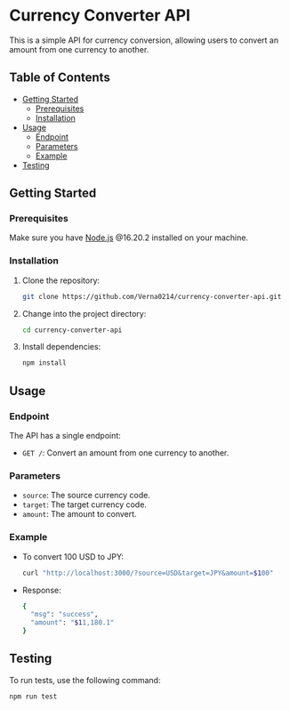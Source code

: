 # Currency Converter API

This is a simple API for currency conversion, allowing users to convert an amount from one currency to another.

## Table of Contents

- [Getting Started](#getting-started)
  - [Prerequisites](#prerequisites)
  - [Installation](#installation)
- [Usage](#usage)
  - [Endpoint](#endpoint)
  - [Parameters](#parameters)
  - [Example](#example)
- [Testing](#testing)

## Getting Started

### Prerequisites

Make sure you have [Node.js](https://nodejs.org/) @16.20.2 installed on your machine.

### Installation

1. Clone the repository:

   ```bash
   git clone https://github.com/Verna0214/currency-converter-api.git
   ```
2. Change into the project directory:
    ```bash
    cd currency-converter-api
    ```
3. Install dependencies:
    ```bash
    npm install
    ```

## Usage

### Endpoint
The API has a single endpoint:
- `GET /`: Convert an amount from one currency to another.

### Parameters
- `source`: The source currency code.
- `target`: The target currency code.
- `amount`: The amount to convert.

### Example
- To convert 100 USD to JPY:
  ```bash
  curl "http://localhost:3000/?source=USD&target=JPY&amount=$100"
  ```

- Response:
  ```bash
  {
    "msg": "success",
    "amount": "$11,180.1"
  }
  ```

## Testing
To run tests, use the following command:
```bash
npm run test
```